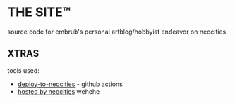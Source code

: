 # THE SITE™️
source code for embrub's personal artblog/hobbyist endeavor on neocities.

## XTRAS
tools used: 
- [deploy-to-neocities](https://github.com/bcomnes/deploy-to-neocities) - github actions
- [hosted by neocities](https://neocities.org/) wehehe
